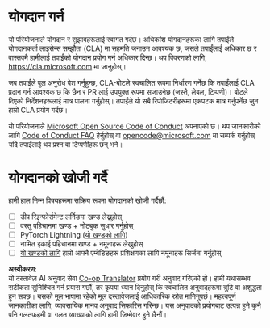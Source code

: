 <!--
CO_OP_TRANSLATOR_METADATA:
{
  "original_hash": "847a587aa1b83f4d00858183ff3ed18a",
  "translation_date": "2025-08-26T11:20:01+00:00",
  "source_file": "etc/CONTRIBUTING.md",
  "language_code": "ne"
}
-->
# योगदान गर्न

यो परियोजनाले योगदान र सुझावहरूलाई स्वागत गर्दछ। अधिकांश योगदानहरूका लागि तपाईंले योगदानकर्ता लाइसेन्स सम्झौता (CLA) मा सहमति जनाउन आवश्यक छ, जसले तपाईंलाई अधिकार छ र वास्तवमै हामीलाई तपाईंको योगदान प्रयोग गर्न अधिकार दिन्छ। थप विवरणको लागि, https://cla.microsoft.com मा जानुहोस्।

जब तपाईंले पुल अनुरोध पेश गर्नुहुन्छ, CLA-बोटले स्वचालित रूपमा निर्धारण गर्नेछ कि तपाईंलाई CLA प्रदान गर्न आवश्यक छ कि छैन र PR लाई उपयुक्त रूपमा सजाउनेछ (जस्तै, लेबल, टिप्पणी)। बोटले दिएको निर्देशनहरूलाई मात्र पालना गर्नुहोस्। तपाईंले यो सबै रिपोजिटरीहरूमा एकपटक मात्र गर्नुपर्नेछ जुन हाम्रो CLA प्रयोग गर्दछ।

यो परियोजनाले [Microsoft Open Source Code of Conduct](https://opensource.microsoft.com/codeofconduct/) अपनाएको छ। थप जानकारीको लागि [Code of Conduct FAQ](https://opensource.microsoft.com/codeofconduct/faq/) हेर्नुहोस् वा [opencode@microsoft.com](mailto:opencode@microsoft.com) मा सम्पर्क गर्नुहोस् यदि तपाईंलाई थप प्रश्न वा टिप्पणीहरू छन् भने।

# योगदानको खोजी गर्दै

हामी हाल निम्न विषयहरूमा सक्रिय रूपमा योगदानको खोजी गर्दैछौं:

- [ ] डीप रिइन्फोर्समेन्ट लर्निङमा खण्ड लेख्नुहोस्
- [ ] वस्तु पहिचानमा खण्ड + नोटबुक सुधार गर्नुहोस्
- [ ] PyTorch Lightning ([यो खण्डको लागि](https://github.com/microsoft/AI-For-Beginners/blob/main/3-NeuralNetworks/05-Frameworks/README.md))
- [ ] नामित इकाई पहिचानमा खण्ड + नमूनाहरू लेख्नुहोस्
- [ ] [यो खण्डको लागि](https://github.com/microsoft/AI-For-Beginners/tree/main/5-NLP/15-LanguageModeling) हाम्रो आफ्नै एम्बेडिङहरू प्रशिक्षणका लागि नमूनाहरू सिर्जना गर्नुहोस्

**अस्वीकरण**:  
यो दस्तावेज़ AI अनुवाद सेवा [Co-op Translator](https://github.com/Azure/co-op-translator) प्रयोग गरी अनुवाद गरिएको हो। हामी यथासम्भव सटीकता सुनिश्चित गर्न प्रयास गर्छौं, तर कृपया ध्यान दिनुहोस् कि स्वचालित अनुवादहरूमा त्रुटि वा अशुद्धता हुन सक्छ। यसको मूल भाषामा रहेको मूल दस्तावेजलाई आधिकारिक स्रोत मानिनुपर्छ। महत्त्वपूर्ण जानकारीका लागि, व्यावसायिक मानव अनुवाद सिफारिस गरिन्छ। यस अनुवादको प्रयोगबाट उत्पन्न हुने कुनै पनि गलतफहमी वा गलत व्याख्याको लागि हामी जिम्मेवार हुने छैनौं।